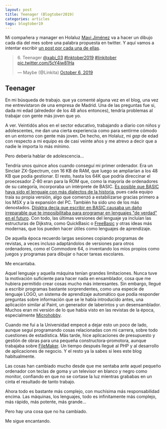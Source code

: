 ```yaml
---
layout: post
title: Teenager (Blogtober2019)
categories: articles
tags: blogtober19
---
```


Mi compañera y manager en Holaluz [Mavi Jiménez](https://twitter.com/Linkita) va a hacer un dibujo cada día del mes sobre una palabra propuesta en twitter. Y aquí vamos a intentar escribir [un post por cada una de ellas](https://franiglesias.github.io/blogtober19-status/).

<blockquote class="twitter-tweet" data-conversation="none" data-theme="dark"><p lang="en" dir="ltr">6. Teenager <a href="https://twitter.com/xabi_03?ref_src=twsrc%5Etfw">@xabi_03</a> <a href="https://twitter.com/hashtag/Inktober2019?src=hash&amp;ref_src=twsrc%5Etfw">#Inktober2019</a> <a href="https://twitter.com/hashtag/linkitober?src=hash&amp;ref_src=twsrc%5Etfw">#linkitober</a> <a href="https://t.co/5cY4iw81Ha">pic.twitter.com/5cY4iw81Ha</a></p>&mdash; Maybe (@Linkita) <a href="https://twitter.com/Linkita/status/1180966453195001861?ref_src=twsrc%5Etfw">October 6, 2019</a></blockquote> <script async src="https://platform.twitter.com/widgets.js" charset="utf-8"></script>

## Teenager

En mi búsqueda de trabajo. que ya comenté alguna vez en el blog, una vez me entrevistaron de una empresa de Madrid. Una de las preguntas fue si, dada mi edad (alrededor de los 48 años entonces), tendría problemas al trabajar con gente más joven que yo.

A ver. Veintidós años en el sector educativo, trabajando a diario con niños y adolescentes, me dan una cierta experiencia como para sentirme cómodo en un entorno con gente más joven. De hecho, en Holaluz, mi *gap* de edad con respecto a mi equipo es de casi veinte años y me atrevo a decir que a nadie le importa lo más mínimo.

Pero debería hablar de adolescencia...

Tendría unos quince años cuando conseguí mi primer ordenador. Era un Sinclair ZX-Spectrum, con 16 KB de RAM, que luego se ampliarían a los 48 KB que podía gestionar. El resto, hasta los 64K que podría direccinar el proecesador Z-80 eran para la ROM que, como la mayoría de ordenadores de su categoría, incorporaba un intérprete de BASIC. [Es posible que BASIC haya sido el lenguaje con más dialectos de la historia](https://es.wikipedia.org/wiki/BASIC#Crecimiento_explosivo), pues cada equipo traía su propia versión, algo que comenzó a estabilizarse gracias primero a los MSX y a la expansión del PC. También ha sido uno de los más denostados. [Dijsktra decía que escribir en BASIC causaba un daño irreparable que te imposibilitaba para programar en lenguajes "de verdad" en el futuro](https://es.wikiquote.org/wiki/Edsger_Dijkstra). Con todo, las últimas versiones del lenguaje ya incluían las estructuras de Dijkstra, como QuickBasic o [FreeBasic](https://www.freebasic.net) y otras ideas más modernas, que los pueden hacer útiles como lenguajes de aprendizaje.

De aquella época recuerdo largas sesiones copiando programas de revistas, a veces incluso adaptándolos de versiones para otros ordenadores, como el Commodore 64, o inventando los míos propios como juegos y programas para dibujar o hacer tareas escolares. 

Me encantaba.

Aquel lenguaje y aquella máquina tenían grandes limitaciones. Nunca tuve la motivación suficiente para hacer nada en ensamblador, cosa que me hubiera permitido crear cosas mucho más interesantes. Sin embargo, llegué a escribir programas bastante sorprendentes, como una especie de lenguaje LOGO, un sistema de aprendizaje automático que podía responder preguntas sobre información que se le había introducido antes, una aplicación similar al Paint, un generador de laberintos y un desensamblador. Muchos eran mi versión de lo que había visto en las revistas de la época, especialmente [Microhobby](https://microhobby.speccy.cz/mhforever/index.htm).

Cuando me fui a la Universidad empecé a dejar esto un poco de lado, aunque seguí programando cosas relacionadas con mi carrera, sobre todo cuestiones de estadística. Más tarde, hice aplicaciones de presupuesto y gestión de obras para una pequeña constructora-promotora, aunque trabajaba sobre [FileMaker](https://www.filemaker.com/es/). Un tiempo después llegué al PHP y al desarrollo de aplicaciones de negocio. Y el resto ya la sabes si lees este blog habitualmente.

Las cosas han cambiado mucho desde que me sentaba ante aquel pequeño ordenador con teclas de goma y un televisor en blanco y negro como monitor, confiando en que no se cortase la luz mientras grababas en un cinta el resultado de tanto trabajo.

Ahora todo es bastante más complejo, con muchísima más responsabilidad encima. Las máquinas, los lenguajes, todo es infinitamente más complejo, más rápido, más potente, más grande…

Pero hay una cosa que no ha cambiado.

Me sigue encantando.



